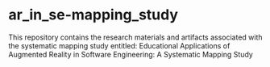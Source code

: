 # ar_in_se-mapping_study
This repository contains the research materials and artifacts associated with the systematic mapping study entitled: Educational Applications of Augmented Reality in Software Engineering: A Systematic Mapping Study
